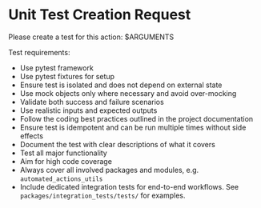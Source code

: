 # Unit Test Creation Request

Please create a test for this action: $ARGUMENTS

Test requirements:

- Use pytest framework
- Use pytest fixtures for setup
- Ensure test is isolated and does not depend on external state
- Use mock objects only where necessary and avoid over-mocking
- Validate both success and failure scenarios
- Use realistic inputs and expected outputs
- Follow the coding best practices outlined in the project documentation
- Ensure test is idempotent and can be run multiple times without side effects
- Document the test with clear descriptions of what it covers
- Test all major functionality
- Aim for high code coverage
- Always cover all involved packages and modules, e.g. `automated_actions_utils`
- Include dedicated integration tests for end-to-end workflows. See `packages/integration_tests/tests/` for examples.
